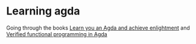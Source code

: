 # Learning agda

Going through the books [Learn you an Agda and achieve enlightment][1] and [Verified functional programming in Agda][0]

[0]: https://www.amazon.com/Verified-Functional-Programming-Agda-Books/dp/1970001240
[1]: http://learnyouanagda.liamoc.net/
